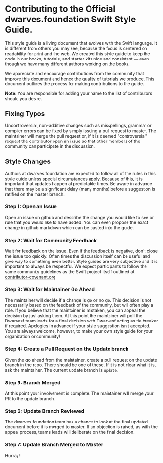 # Contributing to the Official dwarves.foundation Swift Style Guide.

This style guide is a living document that evolves with the Swift language. It is different from others you may see, because the focus is centered on readability for print and the web. We created this style guide to keep the code in our books, tutorials, and starter kits nice and consistent — even though we have many different authors working on the books.

We appreciate and encourage contributions from the community that improve this document and hence the quality of tutorials we produce. This document outlines the process for making contributions to the guide.

**Note:** You are responsible for adding your name to the list of contributors should you desire.

## Fixing Typos

Uncontroversial, non-additive changes such as misspellings, grammar or compiler errors can be fixed by simply issuing a pull request to master. The maintainer will merge the pull request or, if it is deemed "controversial" request the contributor open an issue so that other members of the community can participate in the discussion.

## Style Changes

Authors at dwarves.foundation are expected to follow all of the rules in this style guide unless special circumstances apply. Because of this, it is important that updates happen at predictable times. Be aware in advance that there may be a significant delay (many months) before a suggestion is ratified on the master branch.

### Step 1: Open an Issue

Open an issue on github and describe the change you would like to see or rule that you would like to have added. You can even propose the exact change in github markdown which can be pasted into the guide.

### Step 2: Wait for Community Feedback

Wait for feedback on the issue. Even if the feedback is negative, don't close the issue too quickly. Often times the discussion itself can be useful and give way to something even better. Style guides are very subjective and it is important to always be respectful. We expect participants to follow the same community guidelines as the Swift project itself outlined at [contributor-covenant.org](https://contributor-covenant.org)

### Step 3: Wait for Maintainer Go Ahead

The maintainer will decide if a change is go or no go. This decision is not necessarily based on the feedback of the community, but will often play a role. If you believe that the maintainer is mistaken, you can appeal the decision by just asking them. At this point the maintainer will poll the Dwarvesf team leads for a final decision with Dwarvesf acting as tie breaker if required. Apologies in advance if your style suggestion isn't accepted. You are always welcome, however, to make your own style guide for your organization or community!

### Step 4: Create a Pull Request on the Update branch

Given the go ahead from the maintainer, create a pull request on the update branch in the repo. There should be one of these. If it is not clear what it is, ask the maintainer. The current update branch is `update.`

### Step 5: Branch Merged

At this point your involvement is complete. The maintainer will merge your PR to the update branch.

### Step 6: Update Branch Reviewed

The dwarves.foundation team has a chance to look at the final updated document before it is merged to master. If an objection is raised, as with the appeal process, teams leads will deliberate on the final decision.

### Step 7: Update Branch Merged to Master

Hurray!
